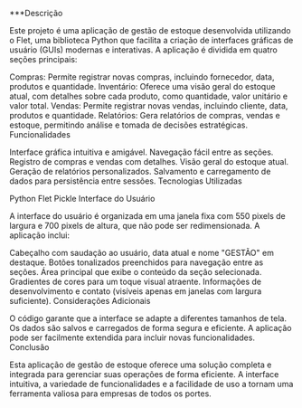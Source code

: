 ***Descrição

Este projeto é uma aplicação de gestão de estoque desenvolvida utilizando o Flet, uma biblioteca Python que facilita a criação de interfaces gráficas de usuário (GUIs) modernas e interativas. A aplicação é dividida em quatro seções principais:

Compras: Permite registrar novas compras, incluindo fornecedor, data, produtos e quantidade.
Inventário: Oferece uma visão geral do estoque atual, com detalhes sobre cada produto, como quantidade, valor unitário e valor total.
Vendas: Permite registrar novas vendas, incluindo cliente, data, produtos e quantidade.
Relatórios: Gera relatórios de compras, vendas e estoque, permitindo análise e tomada de decisões estratégicas.
Funcionalidades

Interface gráfica intuitiva e amigável.
Navegação fácil entre as seções.
Registro de compras e vendas com detalhes.
Visão geral do estoque atual.
Geração de relatórios personalizados.
Salvamento e carregamento de dados para persistência entre sessões.
Tecnologias Utilizadas

Python
Flet
Pickle
Interface do Usuário

A interface do usuário é organizada em uma janela fixa com 550 pixels de largura e 700 pixels de altura, que não pode ser redimensionada. A aplicação inclui:

Cabeçalho com saudação ao usuário, data atual e nome "GESTÃO" em destaque.
Botões tonalizados preenchidos para navegação entre as seções.
Área principal que exibe o conteúdo da seção selecionada.
Gradientes de cores para um toque visual atraente.
Informações de desenvolvimento e contato (visíveis apenas em janelas com largura suficiente).
Considerações Adicionais

O código garante que a interface se adapte a diferentes tamanhos de tela.
Os dados são salvos e carregados de forma segura e eficiente.
A aplicação pode ser facilmente extendida para incluir novas funcionalidades.
Conclusão

Esta aplicação de gestão de estoque oferece uma solução completa e integrada para gerenciar suas operações de forma eficiente. A interface intuitiva, a variedade de funcionalidades e a facilidade de uso a tornam uma ferramenta valiosa para empresas de todos os portes.
